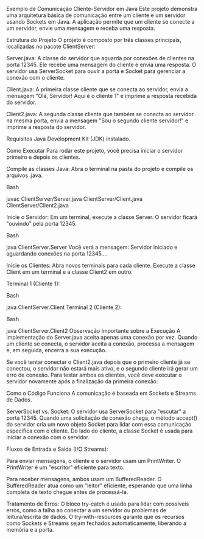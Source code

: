 Exemplo de Comunicação Cliente-Servidor em Java
Este projeto demonstra uma arquitetura básica de comunicação entre um cliente e um servidor usando Sockets em Java. A aplicação permite que um cliente se conecte a um servidor, envie uma mensagem e receba uma resposta.

Estrutura do Projeto
O projeto é composto por três classes principais, localizadas no pacote ClientServer:

Server.java: A classe do servidor que aguarda por conexões de clientes na porta 12345. Ele recebe uma mensagem do cliente e envia uma resposta. O servidor usa ServerSocket para ouvir a porta e Socket para gerenciar a conexão com o cliente.

Client.java: A primeira classe cliente que se conecta ao servidor, envia a mensagem "Olá, Servidor! Aqui é o cliente 1" e imprime a resposta recebida do servidor.

Client2.java: A segunda classe cliente que também se conecta ao servidor na mesma porta, envia a mensagem "Sou o segundo cliente servidor!" e imprime a resposta do servidor.

Requisitos
Java Development Kit (JDK) instalado.

Como Executar
Para rodar este projeto, você precisa iniciar o servidor primeiro e depois os clientes.

Compile as classes Java:
Abra o terminal na pasta do projeto e compile os arquivos .java.

Bash

javac ClientServer/Server.java ClientServer/Client.java ClientServer/Client2.java

Inicie o Servidor:
Em um terminal, execute a classe Server. O servidor ficará "ouvindo" pela porta 12345.

Bash

java ClientServer.Server
Você verá a mensagem: Servidor iniciado e aguardando conexões na porta 12345....

Inicie os Clientes:
Abra novos terminais para cada cliente. Execute a classe Client em um terminal e a classe Client2 em outro.

Terminal 1 (Cliente 1):

Bash

java ClientServer.Client
Terminal 2 (Cliente 2):

Bash

java ClientServer.Client2
Observação Importante sobre a Execução
A implementação do Server.java aceita apenas uma conexão por vez. Quando um cliente se conecta, o servidor aceita a conexão, processa a mensagem e, em seguida, encerra a sua execução.

Se você tentar conectar o Client2.java depois que o primeiro cliente já se conectou, o servidor não estará mais ativo, e o segundo cliente irá gerar um erro de conexão. Para testar ambos os clientes, você deve executar o servidor novamente após a finalização da primeira conexão.

Como o Código Funciona
A comunicação é baseada em Sockets e Streams de Dados.

ServerSocket vs. Socket: O servidor usa ServerSocket para "escutar" a porta 12345. Quando uma solicitação de conexão chega, o método accept() do servidor cria um novo objeto Socket para lidar com essa comunicação específica com o cliente. Do lado do cliente, a classe Socket é usada para iniciar a conexão com o servidor.

Fluxos de Entrada e Saída (I/O Streams):

Para enviar mensagens, o cliente e o servidor usam um PrintWriter. O PrintWriter é um "escritor" eficiente para texto.

Para receber mensagens, ambos usam um BufferedReader. O BufferedReader atua como um "leitor" eficiente, esperando que uma linha completa de texto chegue antes de processá-la.

Tratamento de Erros: O bloco try-catch é usado para lidar com possíveis erros, como a falha ao conectar a um servidor ou problemas de leitura/escrita de dados. O try-with-resources garante que os recursos como Sockets e Streams sejam fechados automaticamente, liberando a memória e a porta.
